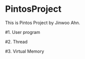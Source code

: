 # PintosProject

This is Pintos Project by Jinwoo Ahn.

#1. User program

#2. Thread

#3. Virtual Memory
